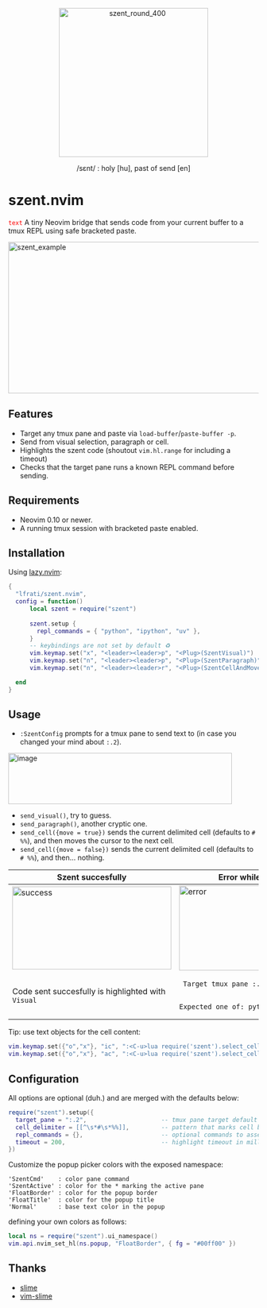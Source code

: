 <p align="center">
<img width="300" height="300" alt="szent_round_400" src="https://github.com/user-attachments/assets/389f58cb-4c23-4ebc-86d0-295c22875252" />
  <p align="center">/sɛnt/ : holy [hu], past of send [en]</p>
<p>

# szent.nvim 
<code style="color:red">text</code>
A tiny Neovim bridge that sends code from your current buffer to a tmux REPL using safe bracketed paste.

<img width="920" height="305" alt="szent_example" src="https://github.com/user-attachments/assets/6606f689-1663-4d85-8e3b-88caf2930f32" />

## Features
- Target any tmux pane and paste via `load-buffer`/`paste-buffer -p`.
- Send from visual selection, paragraph or cell.
- Highlights the szent code (shoutout `vim.hl.range` for including a timeout)
- Checks that the target pane runs a known REPL command before sending.

## Requirements
- Neovim 0.10 or newer.
- A running tmux session with bracketed paste enabled.

## Installation
Using [lazy.nvim](https://github.com/folke/lazy.nvim):

```lua
{
  "lfrati/szent.nvim",
  config = function()
      local szent = require("szent")
      
      szent.setup {
        repl_commands = { "python", "ipython", "uv" },
      }
      -- keybindings are not set by default ♻️
      vim.keymap.set("x", "<leader><leader>p", "<Plug>(SzentVisual)")
      vim.keymap.set("n", "<leader><leader>p", "<Plug>(SzentParagraph)")
      vim.keymap.set("n", "<leader><leader>r", "<Plug>(SzentCellAndMove)")

  end
}
```

## Usage
- `:SzentConfig` prompts for a tmux pane to send text to (in case you changed your mind about `:.2`).
<img width="450" height="103" alt="image" src="https://github.com/user-attachments/assets/72ba1f6d-e291-4e05-bfe5-651608e4e2ea" />


- `send_visual()`, try to guess.
- `send_paragraph()`, another cryptic one.
- `send_cell({move = true})` sends the current delimited cell (defaults to `# %%`), and then moves the cursor to the next cell.
- `send_cell({move = false})` sends the current delimited cell (defaults to `# %%`), and then... nothing.

| Szent succesfully  | Error while szending |
| ------------- | ------------- |
| <img width="320" height="167" alt="success" src="https://github.com/user-attachments/assets/1817968e-5ce2-4c4a-85cf-fd9e9fa87a40" />  | <img width="319" height="171" alt="error" src="https://github.com/user-attachments/assets/e2dbf5d1-d497-4f83-99d7-512cfa7cda6e" />  |
| Code sent succesfully is highlighted with `Visual` | <pre> `Target tmux pane :.2 is running 'zsh'.` <br> &emsp; `Expected one of: python, ipython` </pre>|


Tip: use text objects for the cell content:
```lua
vim.keymap.set({"o","x"}, "ic", ":<C-u>lua require('szent').select_cell_inner()<CR>", { silent = true, desc = "inside cell" })
vim.keymap.set({"o","x"}, "ac", ":<C-u>lua require('szent').select_cell_around()<CR>", { silent = true, desc = "around cell" })
```


## Configuration
All options are optional (duh.) and are merged with the defaults below:

```lua
require("szent").setup({
  target_pane = ":.2",                     -- tmux pane target default (session:window.pane)
  cell_delimiter = [[^\s*#\s*%%]],         -- pattern that marks cell boundaries
  repl_commands = {},                      -- optional commands to assert before sending
  timeout = 200,                           -- highlight timeout in milliseconds
})
```

Customize the popup picker colors with the exposed namespace:
```
'SzentCmd'    : color pane command
'SzentActive' : color for the * marking the active pane
'FloatBorder' : color for the popup border
'FloatTitle'  : color for the popup title
'Normal'      : base text color in the popup
```
defining your own colors as follows:
```lua
local ns = require("szent").ui_namespace()
vim.api.nvim_set_hl(ns.popup, "FloatBorder", { fg = "#00ff00" })
```

## Thanks
- [slime](https://slime.common-lisp.dev/)
- [vim-slime](https://github.com/jpalardy/vim-slime)
